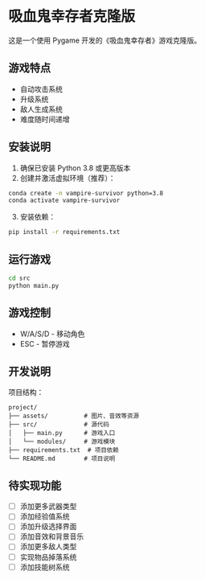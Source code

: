# 吸血鬼幸存者克隆版

这是一个使用 Pygame 开发的《吸血鬼幸存者》游戏克隆版。

## 游戏特点

- 自动攻击系统
- 升级系统
- 敌人生成系统
- 难度随时间递增

## 安装说明

1. 确保已安装 Python 3.8 或更高版本
2. 创建并激活虚拟环境（推荐）：
```bash
conda create -n vampire-survivor python=3.8
conda activate vampire-survivor
```

3. 安装依赖：
```bash
pip install -r requirements.txt
```

## 运行游戏

```bash
cd src
python main.py
```

## 游戏控制

- W/A/S/D - 移动角色
- ESC - 暂停游戏

## 开发说明

项目结构：
```
project/
├── assets/          # 图片、音效等资源
├── src/             # 源代码
│   ├── main.py      # 游戏入口
│   └── modules/     # 游戏模块
├── requirements.txt  # 项目依赖
└── README.md        # 项目说明
```

## 待实现功能

- [ ] 添加更多武器类型
- [ ] 添加经验值系统
- [ ] 添加升级选择界面
- [ ] 添加音效和背景音乐
- [ ] 添加更多敌人类型
- [ ] 实现物品掉落系统
- [ ] 添加技能树系统 